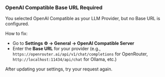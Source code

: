 ### OpenAI Compatible Base URL Required

You selected OpenAI Compatible as your LLM Provider, but no Base URL is configured.

How to fix:
- Go to **Settings ⚙️ → General → OpenAI Compatible Server**
- Enter the **Base URL** for your provider (e.g., `https://openrouter.ai/api/v1/chat/completions` for OpenRouter, `http://localhost:11434/api/chat` for Ollama, etc.)

After updating your settings, try your request again.